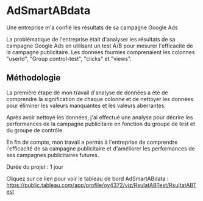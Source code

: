 # AdSmartABdata

Une entreprise m'a confié les résultats de sa campagne Google Ads

La problématique de l'entreprise était d'analyser les résultats de sa campagne Google Ads en utilisant un test A/B pour mesurer l'efficacité de la campagne publicitaire. Les données fournies comprenaient les colonnes "userId", "Group control-test", "clicks" et "views".

## Méthodologie

La première étape de mon travail d'analyse de données a été de comprendre la signification de chaque colonne et de nettoyer les données pour éliminer les valeurs manquantes et les valeurs aberrantes.

Après avoir nettoyé les données, j'ai effectué une analyse pour décrire les performances de la campagne publicitaire en fonction du groupe de test et du groupe de contrôle. 

En fin de compte, mon travail a permis à l'entreprise de comprendre l'efficacité de sa campagne publicitaire et d'améliorer les performances de ses campagnes publicitaires futures.


Durée du projet : 1 jour

Cliquez sur ce lien pour voir le tableau de bord AdSmartABdata : https://public.tableau.com/app/profile/oy4372/viz/RsulatABTest/RsultatABTest
